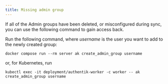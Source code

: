 ```yaml
---
title: Missing admin group
---
```


If all of the Admin groups have been deleted, or misconfigured during sync, you can use the following command to gain access back.

Run the following command, where _username_ is the user you want to add to the newly created group:

```shell
docker compose run --rm server ak create_admin_group username
```

or, for Kubernetes, run

```shell
kubectl exec -it deployment/authentik-worker -c worker -- ak create_admin_group username
```
